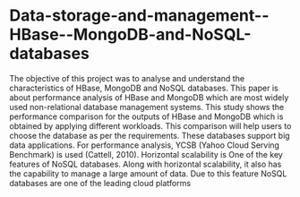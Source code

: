 # Data-storage-and-management--HBase--MongoDB-and-NoSQL-databases
The objective of this project was to analyse and understand the characteristics of HBase, MongoDB and NoSQL databases.
This paper is about performance analysis of HBase and MongoDB which are most widely used non-relational database management systems. 
This study shows the performance comparison for the outputs of HBase and MongoDB which is obtained by applying different workloads. 
This comparison will help users to choose the database as per the requirements. These databases support big data applications. 
For performance analysis, YCSB (Yahoo Cloud Serving Benchmark) is used (Cattell, 2010). 
Horizontal scalability is One of the key features of NoSQL databases. Along with horizontal scalability, 
it also has the capability to manage a large amount of data. Due to this feature NoSQL databases are one of the leading cloud 
platforms
